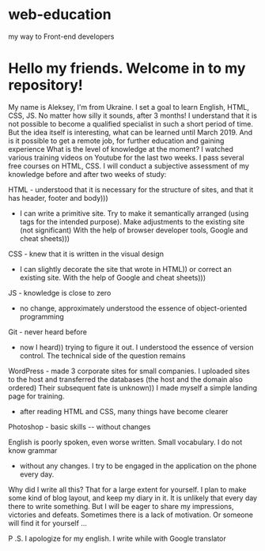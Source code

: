 # web-education
my way to Front-end developers

<h1>Hello my friends. Welcome in to my repository! </h1>
My name is Aleksey, I'm from Ukraine. 
I set a goal to learn English, HTML, CSS, JS. No matter how silly it sounds, after 3 months!
I understand that it is not possible to become a qualified specialist in such a short period of time. But the idea itself is interesting, what can be learned until March 2019. And is it possible to get a remote job, for further education and gaining experience
What is the level of knowledge at the moment? I watched various training videos on Youtube for the last two weeks. I pass several free courses on HTML, CSS.
I will conduct a subjective assessment of my knowledge before and after two weeks of study:

HTML - understood that it is necessary for the structure of sites, and that it has header, footer and body)))
- I can write a primitive site. Try to make it semantically arranged (using tags for the intended purpose). Make adjustments to the existing site (not significant) With the help of browser developer tools, Google and cheat sheets)))

CSS - knew that it is written in the visual design
- I can slightly decorate the site that wrote in HTML)) or correct an existing site. With the help of Google and cheat sheets)))

JS - knowledge is close to zero
- no change, approximately understood the essence of object-oriented programming

Git - never heard before
- now I heard)) trying to figure it out. I understood the essence of version control. The technical side of the question remains


WordPress - made 3 corporate sites for small companies. I uploaded sites to the host and transferred the databases (the host and the domain also ordered) Their subsequent fate is unknown)) I made myself a simple landing page for training.
- after reading HTML and CSS, many things have become clearer

Photoshop - basic skills
-- without changes

English is poorly spoken, even worse written. Small vocabulary. I do not know grammar
- without any changes. I try to be engaged in the application on the phone every day.

Why did I write all this? That for a large extent for yourself. I plan to make some kind of blog layout, and keep my diary in it. It is unlikely that every day there to write something. But I will be eager to share my impressions, victories and defeats. Sometimes there is a lack of motivation. Or someone will find it for yourself ...

P .S. I apologize for my english. I write while with Google translator

